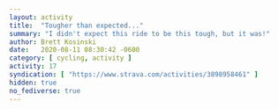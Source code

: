 ```yaml
---
layout: activity
title:  "Tougher than expected..."
summary: "I didn't expect this ride to be this tough, but it was!"
author: Brett Kosinski
date:   2020-08-11 08:30:42 -0600
category: [ cycling, activity ]
activity: 17
syndication: [ "https://www.strava.com/activities/3898958461" ]
hidden: true
no_fediverse: true
---
```


